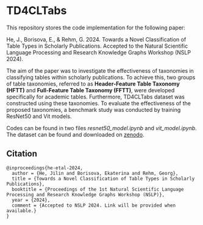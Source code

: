 # TD4CLTabs

<!-- TD4CLTabs (**T**able **D**etection for **C**omputational **L**inguistics **Tab**le**s**) is a novel domain-specific table type classification dataset, which contains 13k table images (10k for training and 3k for the test) and their corresponding type labels obtained from [ACL Anthology](https://aclanthology.org/). -->

This repository stores the code implementation for the following paper:
 
He, J.,  Borisova, E., & Rehm, G. 2024. Towards a Novel Classification of Table Types in Scholarly Publications. Accepted to the Natural Scientific Language Processing and Research Knowledge Graphs Workshop (NSLP 2024).

The aim of the paper was to investigate the effectiveness of taxonomies in classifying tables within scholarly publications. To achieve this, two groups of table taxonomies, referred to as **Header-Feature Table Taxonomy (HFTT)** and **Full-Feature Table Taxonomy (FFTT)**, were developed specifically for academic tables. Furthermore, TD4CLTabs dataset was constructed using these taxonomies. To evaluate the effectiveness of the proposed taxonomies, a benchmark study was conducted by training ResNet50 and Vit models. 

Codes can be found in two files *resnet50_model.ipynb* and *vit_model.ipynb*. The dataset can be found and downloaded on [zenodo](https://zenodo.org/records/10972922). 

<!-- 
## The structure of dataset directory

```
TD4CLTabs
├── train
    ├── table-img1
    ├── table-img2
    ...
    └── table-imgN
├── test
    ├── table-img1
    ...
    └── table-imgN
├── SciTSRComp
    ├── table-img1
    ...
    └── table-imgN
└── metadata
    ├── labels_metadata.json
    ├── afterAnnotation
        ├── train.csv
        ├── test.csv
        └── scitsrcomp.csv
    ├── Baseline_I
        ├── train.csv
        ├── test.csv
        └── scitsrcomp.csv
    ├── Baseline_II
        ...
    ├── HFTT_Novel_I
    ├── HFTT_Novel_II
    ├── HFTT_Novel_III
    ├── HFTT_Novel_IV
    ├── FFTT_Novel_I
    ├── FFTT_Novel_II
    ├── FFTT_Novel_III
    ├── FFTT_Novel_IV
    ├── FFTT_Novel_V
    └── FFTT_Novel_VI
```

The folder **train**, **test**, and **SciTSRComp** contain the table images and folder **metadata** contains the label information for each taxonomy on each dataset.

In **metadata**, *labels_metadata.json* stores all the taxonomy mappings, and for the folders **afterAnnotation**, **Baseline_I,II**, **HFTT_Novel_I,II,III,IV**, and **FFTT_Novel_I,II,III,IV,V,VI** contain only *train.csv*, *test.csv*, and *scitsrcomp.csv* files.

#### *label_metadata.json*

```json
{
    "afterAnnotation": {
        "Header Complexity Type": {
            "0": "Other table",
            "1": "Horizontal Listing",
            ...
            "15": "Vertical Listing"
        },
        "Cell Complexity Type": {
            "1": "Spanning cell",
            ...
        }
    },
    "Baseline_I": {
        "0": "Listing",
        "1": "Matrix",
        "2": "Other table"
    },
    "Baseline_II": {...},
    "HFTT_Novel_I": {...},
        ...
    "HFTT_Novel_IV": {...},
    "FFTT_Novel_I": {
        "1": "Spanning cell",
        "2": "Hierarchical Row",
        ...
    },
    ...
    "FFTT_Novel_VI":{...}
}
```

#### *train.csv*, *test.csv*, *scitsrcomp.csv*

Taking *train.csv* in **HFTT_Novel_I** for example

| |id|HFTT_Novel_I|
|--|--|--|
|0 |2022.acl-demo.1-Table1-1.jpg| 3
1	|2022.acl-demo.1-Table2-1.jpg|	3
2	|2022.acl-demo.1-Table3-1.jpg|	0
3	|2022.acl-demo.10-Table1-1.jpg|	0
4	|2022.acl-demo.11-Table1-1.jpg|	0
...	...	...
10342	|2022.naacl-main.104-Table8-1.jpg|	2
10343	|2022.naacl-main.104-Table9-1.jpg|	2
10344	|2022.naacl-main.105-Table1-1.jpg|	2
10345	|2022.naacl-main.105-Table10-1.jpg|	2
10346	|2022.naacl-main.105-Table11-1.jpg|	0

Below is *train.csv* in **FFTT_Novel_V**

| |id|FFTT_Novel_V|
|--|--|--|
|0 |2022.acl-demo.1-Table1-1.jpg| 15
1	|2022.acl-demo.1-Table2-1.jpg|	15
2	|2022.acl-demo.1-Table3-1.jpg|	1 7
3	|2022.acl-demo.10-Table1-1.jpg|	3 7
4	|2022.acl-demo.11-Table1-1.jpg|	7
...	...	...
7682	|2022.findings-acl.67-Table2-1.jpg|	1 3 8
... ... ...
10342	|2022.naacl-main.104-Table8-1.jpg|	9
10343	|2022.naacl-main.104-Table9-1.jpg|	9
10344	|2022.naacl-main.105-Table1-1.jpg|	9
10345	|2022.naacl-main.105-Table10-1.jpg|	9
10346	|2022.naacl-main.105-Table11-1.jpg|	1 7

## The staticstic of dataset

|Type\\# images |training set| test test | SciTSRComp dataset|
|--|--|--|--|
|Total|10,347| 2,954 | 716|
|**Baseline_I**|
|Listing|4,404|1,345|229|
|Matrix|5,891|1,567|469|
|Other|52|42|18|
|**Baseline_II**|
|Matrix|5,891|1,567|469|
|Horizontal Listing|3,649|1,164|207|
|Vertical Listing|498|105|18|
|Enumeration|257|76|4|
|Other|52|42|18|
|**HFTT_Novel_I**|
|Listing|4,011|1,260|127|
|Matrix|3,048|759|72|
|Hierarchical Matrix|2,843|808|397|
|Hierarchical Listing|393|85|102|
|Other table|52|42|18|
|**HFTT_Novel_II**|
|Listing|4,011|1,260|127|
|Matrix|3,048|759|72|
|Type H1 Matrix|1,813|500|318|
|Type H2 Matrix|543|158|27|
|Type H3 Matrix|487|150|52|
|Hierarchical Listing|393|85|102|
|Other table|52|42|18|
|**HFTT_Novel_III**|
|Listing|4,011|1,260|127|
|Pseudo Matrix|2,133|410|53|
|Type H1 Pseudo Matrix|1,384|373|180|
|Matrix|915|349|19|
|Type H1 Matrix|429|127|138|
|Hierarchical Listing|393|85|102|
|Type H3 Pseudo Matrix|389|127|36|
|Type H2 Pseudo Matrix|357|127|19|
|Type H2 Matrix|186|31|8|
|Type H3 Matrix|98|23|16|
|Other table|52|42|18|
|**HFTT_Novel_IV**|
|Pseudo Matrix|4,263|1,037|288|
|Listing|4,011|1,260|127|
|Matrix|1,628|530|181|
|Hierarchical Listing|393|85|102|
|Other table|52|42|18| -->

## Citation

```
@inproceedings{he-etal-2024,
  author = {He, Jilin and Borisova, Ekaterina and Rehm, Georg},
  title = {Towards a Novel Classification of Table Types in Scholarly Publications},
  booktitle = {Proceedings of the 1st Natural Scientific Language Processing and Research Knowledge Graphs Workshop (NSLP)},
  year = {2024},
  comment = {Accepted to NSLP 2024. Link will be provided when available.}
}
```

